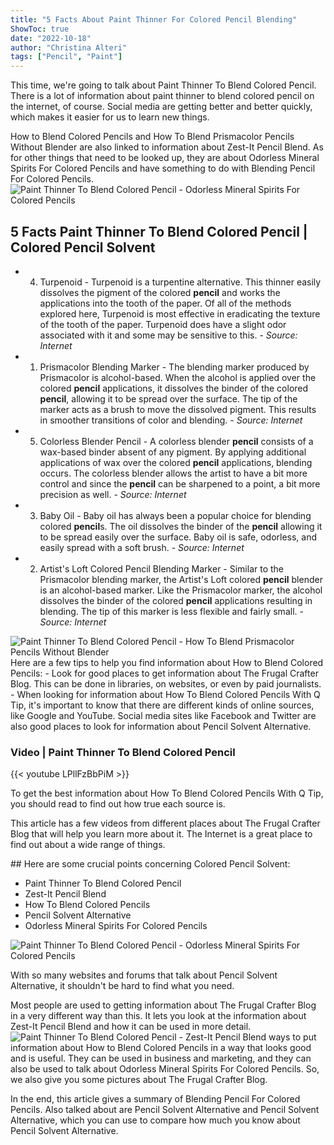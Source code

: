 ```yaml
---
title: "5 Facts About Paint Thinner For Colored Pencil Blending"
ShowToc: true 
date: "2022-10-18"
author: "Christina Alteri" 
tags: ["Pencil", "Paint"]
---
```


	
This time, we're going to talk about Paint Thinner To Blend Colored Pencil. There is a lot of information about paint thinner to blend colored pencil on the internet, of course. Social media are getting better and better quickly, which makes it easier for us to learn new things.

How to Blend Colored Pencils and How To Blend Prismacolor Pencils Without Blender are also linked to information about Zest-It Pencil Blend. As for other things that need to be looked up, they are about Odorless Mineral Spirits For Colored Pencils and have something to do with Blending Pencil For Colored Pencils.
<img loading="lazy" src="https://paintdrawblend.com/wp-content/uploads/2013/01/Aboriginal-Dancer1-1024x776.jpg" onerror="this.onerror=null;this.src='https://blogger.googleusercontent.com/img/a/AVvXsEhe7F7TRXHtjiKvHb5vS7DmnxvpHiDyoYyYvm1nHB3Qp2_w3BnM6A2eq4v7FYxCC9bfZt3a9vIMtAYEKUiaDQbHMg-ViyGmRIj39MLp0bGFfgfYw1Dc9q_H-T0wiTm3l0Uq42dETrN9eC8aGJ9_IORZsxST1AcLR7np1koOfcc7tnHa4S8Mwz_xD9d0=s16000';" alt="Paint Thinner To Blend Colored Pencil - Odorless Mineral Spirits For Colored Pencils" >

## 5 Facts Paint Thinner To Blend Colored Pencil | Colored Pencil Solvent
-   4. Turpenoid - Turpenoid is a turpentine alternative. This thinner easily dissolves the pigment of the colored **pencil** and works the applications into the tooth of the paper. Of all of the methods explored here, Turpenoid is most effective in eradicating the texture of the tooth of the paper. Turpenoid does have a slight odor associated with it and some may be sensitive to this. - <cite>Source: Internet</cite>
-   1. Prismacolor Blending Marker - The blending marker produced by Prismacolor is alcohol-based. When the alcohol is applied over the colored **pencil** applications, it dissolves the binder of the colored **pencil**, allowing it to be spread over the surface. The tip of the marker acts as a brush to move the dissolved pigment. This results in smoother transitions of color and blending. - <cite>Source: Internet</cite>
-   5. Colorless Blender Pencil - A colorless blender **pencil** consists of a wax-based binder absent of any pigment. By applying additional applications of wax over the colored **pencil** applications, blending occurs. The colorless blender allows the artist to have a bit more control and since the **pencil** can be sharpened to a point, a bit more precision as well. - <cite>Source: Internet</cite>
-   3. Baby Oil - Baby oil has always been a popular choice for blending colored **pencil**s. The oil dissolves the binder of the **pencil** allowing it to be spread easily over the surface. Baby oil is safe, odorless, and easily spread with a soft brush. - <cite>Source: Internet</cite>
-   2. Artist's Loft Colored Pencil Blending Marker - Similar to the Prismacolor blending marker, the Artist's Loft colored **pencil** blender is an alcohol-based marker. Like the Prismacolor marker, the alcohol dissolves the binder of the colored **pencil** applications resulting in blending. The tip of this marker is less flexible and fairly small. - <cite>Source: Internet</cite>


<img loading="lazy" src="https://blog.tombowusa.com/wp-content/uploads/files/Katie_Irojiten-Colored-Pencil-Galaxy-Hair-5.jpg" onerror="this.onerror=null;this.src='https://blogger.googleusercontent.com/img/a/AVvXsEhe7F7TRXHtjiKvHb5vS7DmnxvpHiDyoYyYvm1nHB3Qp2_w3BnM6A2eq4v7FYxCC9bfZt3a9vIMtAYEKUiaDQbHMg-ViyGmRIj39MLp0bGFfgfYw1Dc9q_H-T0wiTm3l0Uq42dETrN9eC8aGJ9_IORZsxST1AcLR7np1koOfcc7tnHa4S8Mwz_xD9d0=s16000';" alt="Paint Thinner To Blend Colored Pencil - How To Blend Prismacolor Pencils Without Blender" >
Here are a few tips to help you find information about How to Blend Colored Pencils:
- Look for good places to get information about The Frugal Crafter Blog. This can be done in libraries, on websites, or even by paid journalists.
- When looking for information about How To Blend Colored Pencils With Q Tip, it's important to know that there are different kinds of online sources, like Google and YouTube. Social media sites like Facebook and Twitter are also good places to look for information about Pencil Solvent Alternative.

### Video | Paint Thinner To Blend Colored Pencil
{{< youtube LPllFzBbPiM >}} 

To get the best information about How To Blend Colored Pencils With Q Tip, you should read to find out how true each source is.

This article has a few videos from different places about The Frugal Crafter Blog that will help you learn more about it. The Internet is a great place to find out about a wide range of things.
<script async="async" data-cfasync="false" src="//normallydemandedalter.com/fe63df3c5408708b15d8dc3d9b206b31/invoke.js"></script>
<div id="container-fe63df3c5408708b15d8dc3d9b206b31"></div>
## Here are some crucial points concerning Colored Pencil Solvent:

- Paint Thinner To Blend Colored Pencil
- Zest-It Pencil Blend
- How To Blend Colored Pencils
- Pencil Solvent Alternative
- Odorless Mineral Spirits For Colored Pencils

 <img loading="lazy" src="https://s-media-cache-ak0.pinimg.com/564x/8a/cb/6c/8acb6c9e92821ae7204d3728e4b052f6.jpg" onerror="this.onerror=null;this.src='https://blogger.googleusercontent.com/img/a/AVvXsEhe7F7TRXHtjiKvHb5vS7DmnxvpHiDyoYyYvm1nHB3Qp2_w3BnM6A2eq4v7FYxCC9bfZt3a9vIMtAYEKUiaDQbHMg-ViyGmRIj39MLp0bGFfgfYw1Dc9q_H-T0wiTm3l0Uq42dETrN9eC8aGJ9_IORZsxST1AcLR7np1koOfcc7tnHa4S8Mwz_xD9d0=s16000';" alt="Paint Thinner To Blend Colored Pencil - Odorless Mineral Spirits For Colored Pencils" >

With so many websites and forums that talk about Pencil Solvent Alternative, it shouldn't be hard to find what you need.

Most people are used to getting information about The Frugal Crafter Blog in a very different way than this. It lets you look at the information about Zest-It Pencil Blend and how it can be used in more detail.
<img loading="lazy" src="https://www.boredart.com/wp-content/uploads/2015/10/Realistic-Animal-Pencil-Drawings-30.jpg" onerror="this.onerror=null;this.src='https://blogger.googleusercontent.com/img/a/AVvXsEhe7F7TRXHtjiKvHb5vS7DmnxvpHiDyoYyYvm1nHB3Qp2_w3BnM6A2eq4v7FYxCC9bfZt3a9vIMtAYEKUiaDQbHMg-ViyGmRIj39MLp0bGFfgfYw1Dc9q_H-T0wiTm3l0Uq42dETrN9eC8aGJ9_IORZsxST1AcLR7np1koOfcc7tnHa4S8Mwz_xD9d0=s16000';" alt="Paint Thinner To Blend Colored Pencil - Zest-It Pencil Blend" >
ways to put information about How to Blend Colored Pencils in a way that looks good and is useful. They can be used in business and marketing, and they can also be used to talk about Odorless Mineral Spirits For Colored Pencils. So, we also give you some pictures about The Frugal Crafter Blog.

In the end, this article gives a summary of Blending Pencil For Colored Pencils. Also talked about are Pencil Solvent Alternative and Pencil Solvent Alternative, which you can use to compare how much you know about Pencil Solvent Alternative.
	
	

